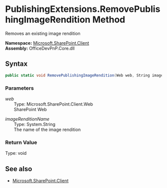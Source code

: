 # PublishingExtensions.RemovePublishingImageRendition Method  
Removes an existing image rendition  

**Namespace:** [Microsoft.SharePoint.Client](Microsoft.SharePoint.Client.md)  
**Assembly:** OfficeDevPnP.Core.dll  
## Syntax
```C#
public static void RemovePublishingImageRendition(Web web, String imageRenditionName)
```
### Parameters
*web*  
&emsp;&emsp;Type: Microsoft.SharePoint.Client.Web  
&emsp;&emsp;SharePoint Web  

*imageRenditionName*  
&emsp;&emsp;Type: System.String  
&emsp;&emsp;The name of the image rendition  

### Return Value
Type: void  

## See also
- [Microsoft.SharePoint.Client](Microsoft.SharePoint.Client.md)
